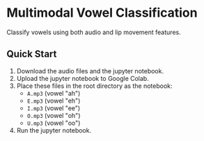 # Multimodal Vowel Classification

Classify vowels using both audio and lip movement features.

## Quick Start
1. Download the audio files and the jupyter notebook.
2. Upload the jupyter notebook to Google Colab.
3. Place these files in the root directory as the notebook:
   - `A.mp3` (vowel "ah")
   - `E.mp3` (vowel "eh")  
   - `I.mp3` (vowel "ee")
   - `O.mp3` (vowel "oh")
   - `U.mp3` (vowel "oo")
4. Run the jupyter notebook. 
